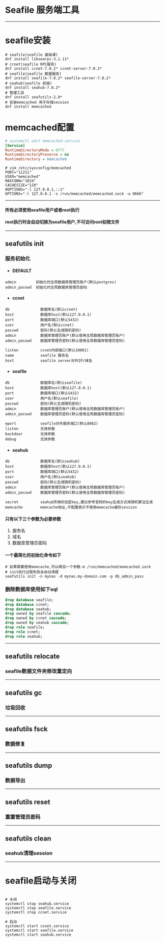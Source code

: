 # Seafile 服务端工具

--- 

# seafile安装

```shell
# seafile(seafile 基础课)
dnf install libsearpc-3.1.11*
# ccnet(seafile RPC服务)
dnf install ccnet-7.0.2* ccnet-server-7.0.2*
# seafile(seafile 数据服务)
dnf install seafile-7.0.2* seafile-server-7.0.2*
# seahub(seafile 前端)
dnf install seahub-7.0.2*
# 管理工具
dnf install seafutils-2.0*
# 安装memcached 用于存储session
dnf install memcached
```

# memcached配置

```ini
# systemctl edit memcached.service
[Service]
RuntimeDirectoryMode = 0777
RuntimeDirectoryPreserve = no
RuntimeDirectory = memcached
```

```shell
# vim /etc/sysconfig/memcached 
PORT="11211"
USER="memcached"
MAXCONN="1024"
CACHESIZE="128"
#OPTIONS="-l 127.0.0.1,::1"
OPTIONS="-l 127.0.0.1 -s /run/memcached/memcached.sock -a 0666"
```

---

#### 所有必须使用seafile用户或者root执行

#### root执行时会自动切换为seafile用户,不可访问root权限文件

---

## seafutils init

### 服务初始化

- #### DEFAULT

```text
admin         初始化时全局数据库管理员账户(默认postgres)
admin_passwd  初始化时全局数据库管理员密码
```

- #### ccnet

```text
db              数据库名(默认ccnet)
host            数据库host(默认127.0.0.1)
port            数据库端口(默认5432)
user            用户名(默认ccnet)
passwd          密码(默认生成随机密码)
admin           数据库管理员账户(默认使用全局数据库管理员账户)
admin_passwd    数据库管理员密码(默认使用全局数据库管理员密码)

listen          ccnet内部端口(默认10001)
name            seafile 服务名
host            seafile server对外IP/域名
```

- #### seafile

```text
db              数据库名(默认seafile)
host            数据库host(默认127.0.0.1)
port            数据库端口(默认5432)
user            用户名(默认seafile)
passwd          密码(默认生成随机密码)
admin           数据库管理员账户(默认使用全局数据库管理员账户)
admin_passwd    数据库管理员密码(默认使用全局数据库管理员密码)

eport           seafile对外服务端口(默认8082)
listen          无效参数
backdoor        无效参数
debug           无效参数

```

- #### seahub

```text
db              数据库名(默认seahub)
host            数据库host(默认127.0.0.1)
port            数据库端口(默认5432)
user            用户名(默认seahub)
passwd          密码(默认生成随机密码)
admin           数据库管理员账户(默认使用全局数据库管理员账户)
admin_passwd    数据库管理员密码(默认使用全局数据库管理员密码)

secret          seahub所用的加密key,建议参考官网的key生成方式用随机算法生成
memcache        memcache地址,不配置表示不使用memcache缓存session
```

#### 只有以下三个参数为必要参数

1. 服务名
2. 域名
3. 数据库管理员密码

#### 一个最简化的初始化命令如下

```shell
# 如果需要使用memcache,可以再加一个参数-m /run/memcached/memcached.sock
# init执行过程失败会自动清理
seafutils init -n mynas -d mynas.my-domain.com -p db_admin_pass
```

### 删除数据库使用如下sql

```sql
drop database seafile;
drop database ccnet;
drop database seahub;
drop owned by seafile cascade;
drop owned by ccnet cascade;
drop owned by seahub cascade;
drop role seafile;
drop role ccnet;
drop role seahub;
```

---

## seafutils relocate

### seafile数据文件夹修改重定向

---

## seafutils gc

### 垃圾回收

---

## seafutils fsck

### 数据修复

---

## seafutils dump

### 数据导出

---

## seafutils reset

### 重置管理员密码

---

## seafutils clean

### seahub清理session

---

# seafile启动与关闭

```shell

# 关闭
systemctl stop seahub.service
systemctl stop seafile.service
systemctl stop ccnet.service

# 启动
systemctl start ccnet.service
systemctl start seafile.service
systemctl start seahub.service


```